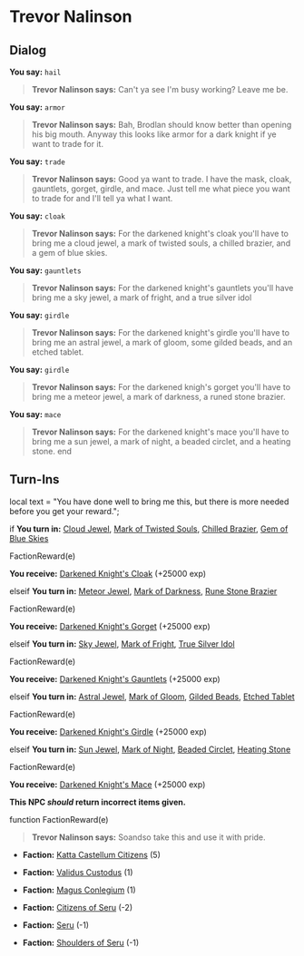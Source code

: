 # Trevor Nalinson
## Dialog

**You say:** `hail`



>**Trevor Nalinson says:** Can't ya see I'm busy working? Leave me be.

**You say:** `armor`



>**Trevor Nalinson says:** Bah, Brodlan should know better than opening his big mouth. Anyway this looks like armor for a dark knight if ye want to trade for it.

**You say:** `trade`



>**Trevor Nalinson says:** Good ya want to trade. I have the mask, cloak, gauntlets, gorget, girdle, and mace. Just tell me what piece you want to trade for and I'll tell ya what I want.

**You say:** `cloak`



>**Trevor Nalinson says:** For the darkened knight's cloak you'll have to bring me a cloud jewel, a mark of twisted souls, a chilled brazier, and a gem of blue skies.

**You say:** `gauntlets`



>**Trevor Nalinson says:** For the darkened knight's gauntlets you'll have bring me a sky jewel, a mark of fright, and a true silver idol

**You say:** `girdle`



>**Trevor Nalinson says:** For the darkened knight's girdle you'll have to bring me an astral jewel, a mark of gloom, some gilded beads, and an etched tablet.

**You say:** `girdle`



>**Trevor Nalinson says:** For the darkened knigh's gorget you'll have to bring me a meteor jewel, a mark of darkness, a runed stone brazier.

**You say:** `mace`



>**Trevor Nalinson says:** For the darkened knight's mace you'll have to bring me a sun jewel, a mark of night, a beaded circlet, and a heating stone.
end

## Turn-Ins



local text = "You have done well to bring me this, but there is more needed before you get your reward.";



if **You turn in:** [Cloud Jewel](/item/4491), [Mark of Twisted Souls](/item/5875), [Chilled Brazier](/item/5876), [Gem of Blue Skies](/item/5877)


FactionReward(e)


 **You receive:**  [Darkened Knight's Cloak](/item/3967) (+25000 exp)

elseif **You turn in:** [Meteor Jewel](/item/4493), [Mark of Darkness](/item/5880), [Rune Stone Brazier](/item/5881)


FactionReward(e)


 **You receive:**  [Darkened Knight's Gorget](/item/3969) (+25000 exp)

elseif **You turn in:** [Sky Jewel](/item/4492), [Mark of Fright](/item/5878), [True Silver Idol](/item/5879)


FactionReward(e)


 **You receive:**  [Darkened Knight's Gauntlets](/item/3968) (+25000 exp)

elseif **You turn in:** [Astral Jewel](/item/4494), [Mark of Gloom](/item/5882), [Gilded Beads](/item/5883), [Etched Tablet](/item/5884)


FactionReward(e)


 **You receive:**  [Darkened Knight's Girdle](/item/3970) (+25000 exp)

elseif **You turn in:** [Sun Jewel](/item/4488), [Mark of Night](/item/5885), [Beaded Circlet](/item/5886), [Heating Stone](/item/5887)


FactionReward(e)


 **You receive:**  [Darkened Knight's Mace](/item/3971) (+25000 exp)

**This NPC *should* return incorrect items given.**

function FactionReward(e)

>**Trevor Nalinson says:** Soandso take this and use it with pride.

* __Faction:__ [Katta Castellum Citizens](/faction/1502) (5)

* __Faction:__ [Validus Custodus](/faction/1503) (1)

* __Faction:__ [Magus Conlegium](/faction/1504) (1)

* __Faction:__ [Citizens of Seru](/faction/1499) (-2)

* __Faction:__ [Seru](/faction/1483) (-1)

* __Faction:__ [Shoulders of Seru](/faction/1487) (-1)

